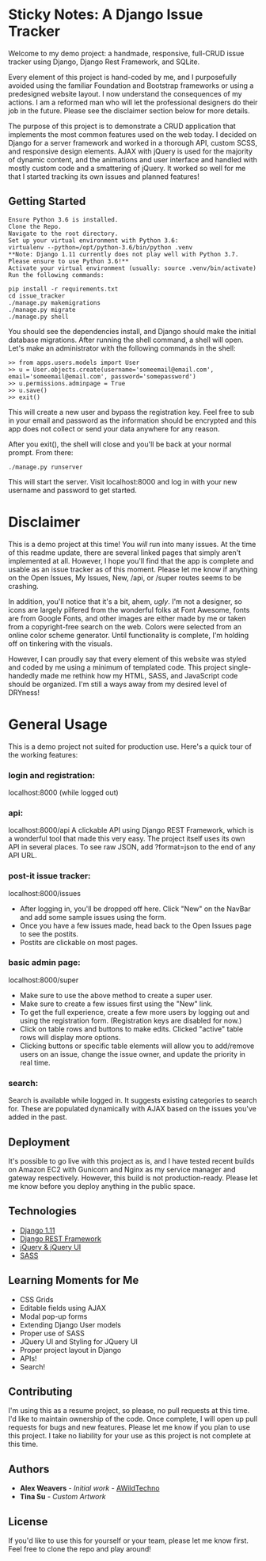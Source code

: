 # Sticky Notes: A Django Issue Tracker

Welcome to my demo project: a handmade, responsive, full-CRUD issue tracker using Django, Django Rest Framework, and SQLite.

Every element of this project is hand-coded by me, and I purposefully avoided using the familiar Foundation and Bootstrap frameworks or using a predesigned website layout. I now understand the consequences of my actions. I am a reformed man who will let the professional designers do their job in the future. Please see the disclaimer section below for more details.

The purpose of this project is to demonstrate a CRUD application that implements the most common features used on the web today. I decided on Django for a server framework and worked in a thorough API, custom SCSS, and responsive design elements. AJAX with jQuery is used for the majority of dynamic content, and the animations and user interface and handled with mostly custom code and a smattering of jQuery. It worked so well for me that I started tracking its own issues and planned features!

## Getting Started

```
Ensure Python 3.6 is installed.
Clone the Repo.
Navigate to the root directory.
Set up your virtual environment with Python 3.6:
virtualenv --python=/opt/python-3.6/bin/python .venv
**Note: Django 1.11 currently does not play well with Python 3.7. Please ensure to use Python 3.6!**
Activate your virtual environment (usually: source .venv/bin/activate)
Run the following commands:

pip install -r requirements.txt
cd issue_tracker
./manage.py makemigrations
./manage.py migrate
./manage.py shell
```

You should see the dependencies install, and Django should make the initial database migrations. After running the shell command, a shell will open. Let's make an administrator with the following commands in the shell:

```
>> from apps.users.models import User
>> u = User.objects.create(username='someemail@email.com', email='someemail@email.com', password='somepassword')
>> u.permissions.adminpage = True
>> u.save()
>> exit()
```

This will create a new user and bypass the registration key. Feel free to sub in your email and password as the information should be encrypted and this app does not collect or send your data anywhere for any reason.

After you exit(), the shell will close and you'll be back at your normal prompt. From there:

```
./manage.py runserver
```

This will start the server. Visit localhost:8000 and log in with your new username and password to get started.

# Disclaimer

This is a demo project at this time! You *will* run into many issues. At the time of this readme update, there are several linked pages that simply aren't implemented at all. However, I hope you'll find that the app is complete and usable as an issue tracker as of this moment. Please let me know if anything on the Open Issues, My Issues, New, /api, or /super routes seems to be crashing.

In addition, you'll notice that it's a bit, ahem, *ugly*. I'm not a designer, so icons are largely pilfered from the wonderful folks at Font Awesome, fonts are from Google Fonts, and other images are either made by me or taken from a copyright-free search on the web. Colors were selected from an online color scheme generator. Until functionality is complete, I'm holding off on tinkering with the visuals.

However, I can proudly say that every element of this website was styled and coded by me using a minimum of templated code. This project single-handedly made me rethink how my HTML, SASS, and JavaScript code should be organized. I'm still a ways away from my desired level of DRYness!

# General Usage

This is a demo project not suited for production use. Here's a quick tour of the working features:

### login and registration:
localhost:8000 (while logged out)

### api:
localhost:8000/api
A clickable API using Django REST Framework, which is a wonderful tool that made this very easy. The project itself uses its own API in several places.
To see raw JSON, add ?format=json to the end of any API URL.

### post-it issue tracker:
localhost:8000/issues
- After logging in, you'll be dropped off here. Click "New" on the NavBar and add some sample issues using the form.
- Once you have a few issues made, head back to the Open Issues page to see the postits.
- Postits are clickable on most pages.

### basic admin page:
localhost:8000/super
- Make sure to use the above method to create a super user.
- Make sure to create a few issues first using the "New" link.
- To get the full experience, create a few more users by logging out and using the registration form. (Registration keys are disabled for now.)
- Click on table rows and buttons to make edits. Clicked "active" table rows will display more options.
- Clicking buttons or specific table elements will allow you to add/remove users on an issue, change the issue owner, and update the priority in real time.

### search:
Search is available while logged in. It suggests existing categories to search for. These are populated dynamically with AJAX based on the issues you've added in the past.

## Deployment

It's possible to go live with this project as is, and I have tested recent builds on Amazon EC2 with Gunicorn and Nginx as my service manager and gateway respectively. However, this build is not production-ready. Please let me know before you deploy anything in the public space.

## Technologies

* [Django 1.11](https://www.djangoproject.com/)
* [Django REST Framework](https://www.django-rest-framework.org/)
* [jQuery & jQuery UI](https://jquery.com/)
* [SASS](https://sass-lang.com/)

## Learning Moments for Me

* CSS Grids
* Editable fields using AJAX
* Modal pop-up forms
* Extending Django User models
* Proper use of SASS
* JQuery UI and Styling for JQuery UI
* Proper project layout in Django
* APIs!
* Search!

## Contributing

I'm using this as a resume project, so please, no pull requests at this time. I'd like to maintain ownership of the code. Once complete, I will open up pull requests for bugs and new features. Please let me know if you plan to use this project. I take no liability for your use as this project is not complete at this time.

## Authors

* **Alex Weavers** - *Initial work* - [AWildTechno](https://github.com/awildtechno)
* **Tina Su** - *Custom Artwork*

## License
If you'd like to use this for yourself or your team, please let me know first. Feel free to clone the repo and play around!
